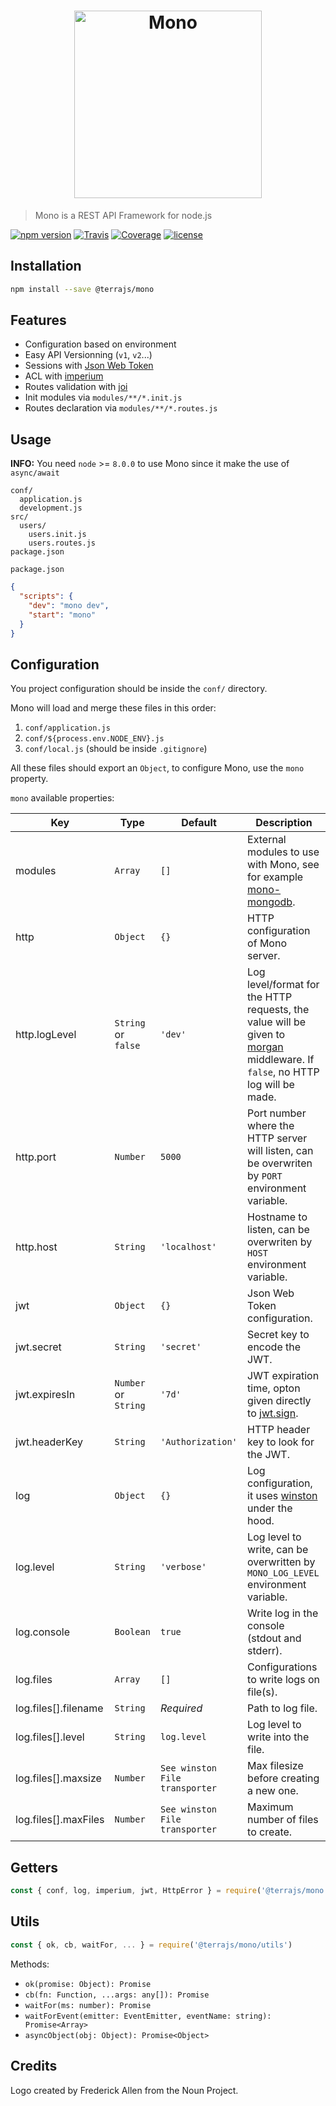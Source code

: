 <h1 align="center"><img src="https://user-images.githubusercontent.com/904724/30864131-12df93b6-a2d3-11e7-9d7a-4e6c22391922.png" width="300" alt="Mono"/></h1>

> Mono is a REST API Framework for node.js

[![npm version](https://img.shields.io/npm/v/@terrajs/mono.svg)](https://www.npmjs.com/package/@terrajs/mono)
[![Travis](https://img.shields.io/travis/terrajs/mono/master.svg)](https://travis-ci.org/terrajs/mono)
[![Coverage](https://img.shields.io/codecov/c/github/terrajs/mono/master.svg)](https://codecov.io/gh/terrajs/mono)
[![license](https://img.shields.io/github/license/terrajs/mono.svg)](https://github.com/terrajs/mono/blob/master/LICENSE.md)

## Installation

```bash
npm install --save @terrajs/mono
```

## Features

- Configuration based on environment
- Easy API Versionning (`v1`, `v2`...)
- Sessions with [Json Web Token](https://jwt.io)
- ACL with [imperium](https://github.com/terrajs/imperium)
- Routes validation with [joi](https://github.com/hapijs/joi)
- Init modules via `modules/**/*.init.js`
- Routes declaration via `modules/**/*.routes.js`

## Usage

**INFO:** You need `node` >= `8.0.0` to use Mono since it make the use of `async/await`

```
conf/
  application.js
  development.js
src/
  users/
    users.init.js
    users.routes.js
package.json
```

`package.json`

```json
{
  "scripts": {
    "dev": "mono dev",
    "start": "mono"
  }
}
```

## Configuration

You project configuration should be inside the `conf/` directory.

Mono will load and merge these files in this order:

1. `conf/application.js`
2. `conf/${process.env.NODE_ENV}.js`
3. `conf/local.js` (should be inside `.gitignore`)

All these files should export an `Object`, to configure Mono, use the `mono` property.

`mono` available properties:

| Key | Type | Default | Description |
|-----|------|---------|-------------|
| modules | `Array` | `[]` | External modules to use with Mono, see for example [mono-mongodb](https://github.com/terrajs/mono-mongodb). |
| http | `Object` | `{}` | HTTP configuration of Mono server. |
| http.logLevel | `String` or `false` | `'dev'` | Log level/format for the HTTP requests, the value will be given to [morgan](https://github.com/expressjs/morgan) middleware. If `false`, no HTTP log will be made. |
| http.port | `Number` | `5000` | Port number where the HTTP server will listen, can be overwriten by `PORT` environment variable. |
| http.host | `String` | `'localhost'` | Hostname to listen, can be overwriten by `HOST` environment variable. |
| jwt | `Object` | `{}` | Json Web Token configuration. |
| jwt.secret | `String` | `'secret'` | Secret key to encode the JWT. |
| jwt.expiresIn | `Number` or `String` | `'7d'` | JWT expiration time, opton given directly to [jwt.sign](https://github.com/auth0/node-jsonwebtoken#usage). |
| jwt.headerKey | `String` | `'Authorization'` | HTTP header key to look for the JWT. |
| log | `Object` | `{}` | Log configuration, it uses [winston](https://github.com/winstonjs/winston) under the hood. |
| log.level | `String` | `'verbose'` | Log level to write, can be overwritten by `MONO_LOG_LEVEL` environment variable. |
| log.console | `Boolean` | `true` | Write log in the console (stdout and stderr). |
| log.files | `Array` | `[]` | Configurations to write logs on file(s). |
| log.files[].filename | `String` | *Required* | Path to log file. |
| log.files[].level | `String` | `log.level` | Log level to write into the file. |
| log.files[].maxsize | `Number` | `See winston File transporter` | Max filesize before creating a new one. |
| log.files[].maxFiles | `Number` | `See winston File transporter` | Maximum number of files to create. |

## Getters

```js
const { conf, log, imperium, jwt, HttpError } = require('@terrajs/mono')
```

## Utils

```js
const { ok, cb, waitFor, ... } = require('@terrajs/mono/utils')
```

Methods:
- `ok(promise: Object): Promise`
- `cb(fn: Function, ...args: any[]): Promise`
- `waitFor(ms: number): Promise`
- `waitForEvent(emitter: EventEmitter, eventName: string): Promise<Array>`
- `asyncObject(obj: Object): Promise<Object>`

## Credits

Logo created by Frederick Allen from the Noun Project.
